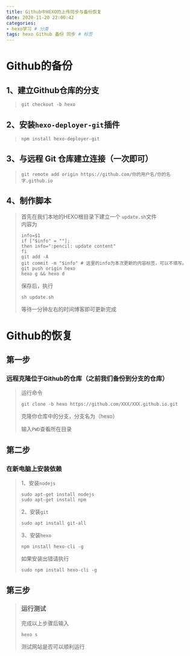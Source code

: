 ```yaml
---
title: Github中HEXO的上传同步与备份恢复
date: 2020-11-20 22:00:42
categories:
- hexo学习 # 分类
tags: hexo Github 备份 同步 # 标签
---
```

# Github的备份
## 1、建立Github仓库的分支
> ```
> git checkout -b hexo
> ```
<!-- more -->
##  2、安装`hexo-deployer-git`插件
> ```
> npm install hexo-deployer-git
> ```
##  3、与远程 Git 仓库建立连接（一次即可）
> ```
> git remote add origin https://github.com/你的用户名/你的名字.github.io
> ```
##  4、制作脚本  
> 首先在我们本地的HEXO根目录下建立一个 `update.sh`文件  
> 内容为
> ```
> info=$1
> if ["$info" = ""];
> then info=":pencil: update content"
> fi
> git add -A
> git commit -m "$info" # 这里的info为本次更新的内容标签，可以不填写。
> git push origin hexo
> hexo g && hexo d
> ```
> 保存后，执行
> ```
> sh update.sh
> ```
> 等待一分钟左右的时间博客即可更新完成

# Github的恢复
## 第一步
### 远程克隆位于Github的仓库（之前我们备份到分支的仓库）
> 运行命令
>
> ```
> git clone -b hexo https://github.com/XXX/XXX.github.io.git
> ```
>
> 克隆你仓库中的分支，分支名为（hexo）
>
> 输入`PWD`查看所在目录
## 第二步
### 在新电脑上安装依赖
>1、安装`nodejs`
>```
>sudo apt-get install nodejs
>sudo apt-get install npm
>```
>
>2、安装`git`
>
>```
>sudo apt install git-all
>```
>
>3、安装`hexo`
>
>```
>npm install hexo-cli -g
>```
>
>如果安装出错请执行
>
>```
>sudo npm install hexo-cli -g
>```
## 第三步
>### 运行测试
>完成以上步骤后输入
>```
>hexo s
>```
>测试网站是否可以顺利运行

